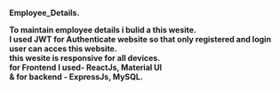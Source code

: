 <b>Employee_Details.<b>

To maintain employee details i bulid a this wesite.<br>
I used JWT for Authenticate website so that only registered and login user can acces this website.<br>
this wesite is responsive for all devices.<br>
for Frontend I used- ReactJs, Material UI<br>
& for backend - ExpressJs, MySQL.
